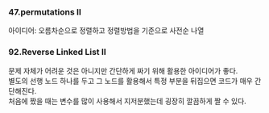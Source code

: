 ### 47.permutations II
아이디어: 오름차순으로 정렬하고 정렬방법을 기준으로 사전순 나열  

### 92.Reverse Linked List II
문제 자체가 어려운 것은 아니지만 간단하게 짜기 위해 활용한 아이디어가 좋다.  
별도의 선행 노드 하나를 두고 그 노드를 활용해서 특정 부분을 뒤집으면 코드가 매우 간단해진다.  
처음에 짰을 때는 변수를 많이 사용해서 지저분했는데 굉장히 깔끔하게 짤 수 있다.